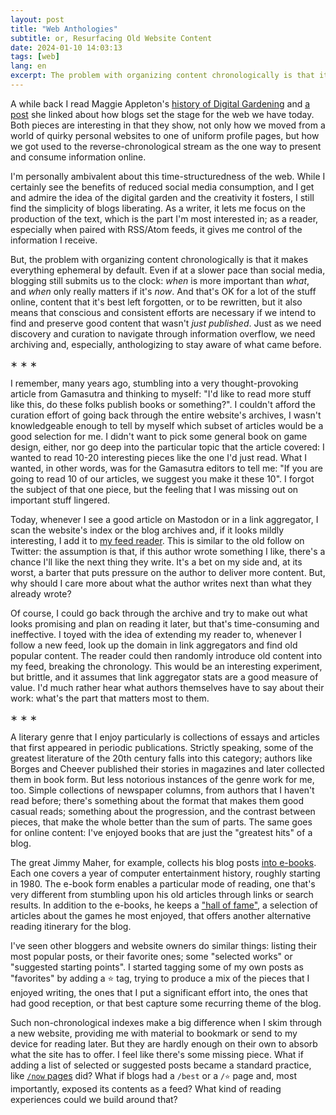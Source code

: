 ```yaml
---
layout: post
title: "Web Anthologies"
subtitle: or, Resurfacing Old Website Content
date: 2024-01-10 14:03:13
tags: [web]
lang: en
excerpt: The problem with organizing content chronologically is that it makes everything ephemeral by default. Even if at a slower pace than social media, blogging still submit us to the clock: when is more important than what, and when only really matters if it’s now. Just as we need discovery and curation to navigate through information overflow, we need archiving and, especially, anthologizing to stay aware of what came before.
---
```


A while back I read Maggie Appleton's [history of Digital Gardening](https://maggieappleton.com/garden-history) and [a post](https://stackingthebricks.com/how-blogs-broke-the-web/) she linked about how blogs set the stage for the web we have today. Both pieces are interesting in that they show, not only how we moved from a world of quirky personal websites to one of uniform profile pages, but how we got used to the reverse-chronological stream as the one way to present and consume information online.

I'm personally ambivalent about this time-structuredness of the web. While I certainly see the benefits of reduced social media consumption, and I get and admire the idea of the digital garden and the creativity it fosters, I still find the simplicity of blogs liberating. As a writer, it lets me focus on the production of the text, which is the part I'm most interested in; as a reader, especially when paired with RSS/Atom feeds, it gives me control of the information I receive.

But, the problem with organizing content chronologically is that it makes everything ephemeral by default. Even if at a slower pace than social media, blogging still submits us to the clock: *when* is more important than *what*, and *when* only really matters if it's *now*. And that's OK for a lot of the stuff online, content that it's best left forgotten, or to be rewritten, but it also means that conscious and consistent efforts are necessary if we intend to find and preserve good content that wasn't *just published*. Just as we need discovery and curation to navigate through information overflow, we need archiving and, especially, anthologizing to stay aware of what came before.

<div class="org-center">
<p>
&lowast; &lowast; &lowast;
</p>
</div>

I remember, many years ago, stumbling into a very thought-provoking article from Gamasutra and thinking to myself: "I'd like to read more stuff like this, do these folks publish books or something?". I couldn't afford the curation effort of going back through the entire website's archives, I wasn't knowledgeable enough to tell by myself which subset of articles would be a good selection for me. I didn't want to pick some general book on game design, either, nor go deep into the particular topic that the article covered: I wanted to read 10-20 interesting pieces like the one I'd just read. What I wanted, in other words, was for the Gamasutra editors to tell me: "If you are going to read 10 of our articles, we suggest you make it these 10". I forgot the subject of that one piece, but the feeling that I was missing out on important stuff lingered.

Today, whenever I see a good article on Mastodon or in a link aggregator, I scan the website's index or the blog archives and, if it looks mildly interesting, I add it to [my feed reader](../2023-12-12-reclaiming-the-web-with-a-personal-reader). This is similar to the old follow on Twitter: the assumption is that, if this author wrote something I like, there's a chance I'll like the next thing they write. It's a bet on my side and, at its worst, a barter that puts pressure on the author to deliver more content. But, why should I care more about what the author writes next than what they already wrote?

Of course, I could go back through the archive and try to make out what looks promising and plan on reading it later, but that's time-consuming and ineffective. I toyed with the idea of extending my reader to, whenever I follow a new feed, look up the domain in link aggregators and find old popular content. The reader could then randomly introduce old content into my feed, breaking the chronology. This would be an interesting experiment, but brittle, and it assumes that link aggregator stats are a good measure of value. I'd much rather hear what authors themselves have to say about their work: what's the part that matters most to them.

<div class="org-center">
<p>
&lowast; &lowast; &lowast;
</p>
</div>

A literary genre that I enjoy particularly is collections of essays and articles that first appeared in periodic publications. Strictly speaking, some of the greatest literature of the 20th century falls into this category; authors like Borges and Cheever published their stories in magazines and later collected them in book form. But less notorious instances of the genre work for me, too. Simple collections of newspaper columns, from authors that I haven't read before; there's something about the format that makes them good casual reads; something about the progression, and the contrast between pieces, that make the whole better than the sum of parts. The same goes for online content: I've enjoyed books that are just the "greatest hits" of a blog.

The great Jimmy Maher, for example, collects his blog posts [into e-books](https://www.filfre.net/the-digital-antiquarian-e-book-library/). Each one covers a year of computer entertainment history, roughly starting in 1980. The e-book form enables a particular mode of reading, one that's very different from stumbling upon his old articles through links or search results. In addition to the e-books, he keeps a ["hall of fame"](https://www.filfre.net/hall-of-fame/), a selection of articles about the games he most enjoyed, that offers another alternative reading itinerary for the blog.

I've seen other bloggers and website owners do similar things: listing their most popular posts, or their favorite ones; some "selected works" or "suggested starting points". I started tagging some of my own posts as "favorites" by adding a ⭐ tag, trying to produce a mix of the pieces that I enjoyed writing, the ones that I put a significant effort into, the ones that had good reception, or that best capture some recurring theme of the blog.

Such non-chronological indexes make a big difference when I skim through a new website, providing me with material to bookmark or send to my device for reading later. But they are hardly enough on their own to absorb what the site has to offer. I feel like there's some missing piece. What if adding a list of selected or suggested posts became a standard practice, like [`/now` pages](https://nownownow.com/about) did? What if blogs had a `/best` or a `/⭐` page and, most importantly, exposed its contents as a feed? What kind of reading experiences could we build around that?